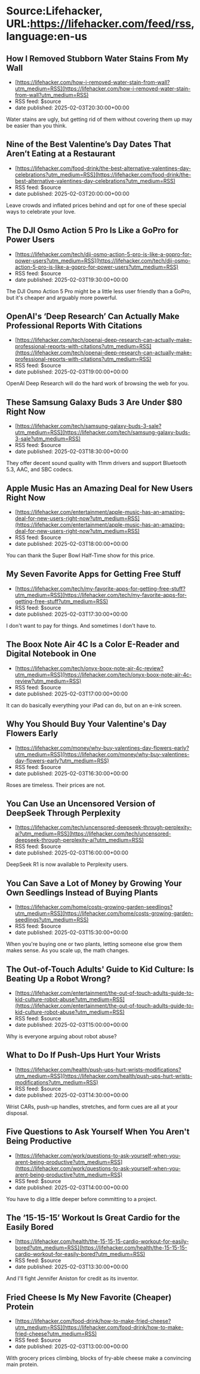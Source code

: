 # Source:Lifehacker, URL:https://lifehacker.com/feed/rss, language:en-us

## How I Removed Stubborn Water Stains From My Wall
 - [https://lifehacker.com/how-i-removed-water-stain-from-wall?utm_medium=RSS](https://lifehacker.com/how-i-removed-water-stain-from-wall?utm_medium=RSS)
 - RSS feed: $source
 - date published: 2025-02-03T20:30:00+00:00

Water stains are ugly, but getting rid of them without covering them up may be easier than you think.

## Nine of the Best Valentine’s Day Dates That Aren’t Eating at a Restaurant
 - [https://lifehacker.com/food-drink/the-best-alternative-valentines-day-celebrations?utm_medium=RSS](https://lifehacker.com/food-drink/the-best-alternative-valentines-day-celebrations?utm_medium=RSS)
 - RSS feed: $source
 - date published: 2025-02-03T20:00:00+00:00

Leave crowds and inflated prices behind and opt for one of these special ways to celebrate your love.

## The DJI Osmo Action 5 Pro Is Like a GoPro for Power Users
 - [https://lifehacker.com/tech/dji-osmo-action-5-pro-is-like-a-gopro-for-power-users?utm_medium=RSS](https://lifehacker.com/tech/dji-osmo-action-5-pro-is-like-a-gopro-for-power-users?utm_medium=RSS)
 - RSS feed: $source
 - date published: 2025-02-03T19:30:00+00:00

The DJI Osmo Action 5 Pro might be a little less user friendly than a GoPro, but it's cheaper and arguably more powerful.

## OpenAI's ‘Deep Research’ Can Actually Make Professional Reports With Citations
 - [https://lifehacker.com/tech/openai-deep-research-can-actually-make-professional-reports-with-citations?utm_medium=RSS](https://lifehacker.com/tech/openai-deep-research-can-actually-make-professional-reports-with-citations?utm_medium=RSS)
 - RSS feed: $source
 - date published: 2025-02-03T19:00:00+00:00

OpenAI Deep Research will do the hard work of browsing the web for you.

## These Samsung Galaxy Buds 3 Are Under $80 Right Now
 - [https://lifehacker.com/tech/samsung-galaxy-buds-3-sale?utm_medium=RSS](https://lifehacker.com/tech/samsung-galaxy-buds-3-sale?utm_medium=RSS)
 - RSS feed: $source
 - date published: 2025-02-03T18:30:00+00:00

They offer decent sound quality with 11mm drivers and support Bluetooth 5.3, AAC, and SBC codecs.

## Apple Music Has an Amazing Deal for New Users Right Now
 - [https://lifehacker.com/entertainment/apple-music-has-an-amazing-deal-for-new-users-right-now?utm_medium=RSS](https://lifehacker.com/entertainment/apple-music-has-an-amazing-deal-for-new-users-right-now?utm_medium=RSS)
 - RSS feed: $source
 - date published: 2025-02-03T18:00:00+00:00

You can thank the Super Bowl Half-Time show for this price.

## My Seven Favorite Apps for Getting Free Stuff
 - [https://lifehacker.com/tech/my-favorite-apps-for-getting-free-stuff?utm_medium=RSS](https://lifehacker.com/tech/my-favorite-apps-for-getting-free-stuff?utm_medium=RSS)
 - RSS feed: $source
 - date published: 2025-02-03T17:30:00+00:00

I don't want to pay for things. And sometimes I don't have to.

## The Boox Note Air 4C Is a Color E-Reader and Digital Notebook in One
 - [https://lifehacker.com/tech/onyx-boox-note-air-4c-review?utm_medium=RSS](https://lifehacker.com/tech/onyx-boox-note-air-4c-review?utm_medium=RSS)
 - RSS feed: $source
 - date published: 2025-02-03T17:00:00+00:00

It can do basically everything your iPad can do, but on an e-ink screen.

## Why You Should Buy Your Valentine's Day Flowers Early
 - [https://lifehacker.com/money/why-buy-valentines-day-flowers-early?utm_medium=RSS](https://lifehacker.com/money/why-buy-valentines-day-flowers-early?utm_medium=RSS)
 - RSS feed: $source
 - date published: 2025-02-03T16:30:00+00:00

Roses are timeless. Their prices are not.

## You Can Use an Uncensored Version of DeepSeek Through Perplexity
 - [https://lifehacker.com/tech/uncensored-deepseek-through-perplexity-ai?utm_medium=RSS](https://lifehacker.com/tech/uncensored-deepseek-through-perplexity-ai?utm_medium=RSS)
 - RSS feed: $source
 - date published: 2025-02-03T16:00:00+00:00

DeepSeek R1 is now available to Perplexity users.

## You Can Save a Lot of Money by Growing Your Own Seedlings Instead of Buying Plants
 - [https://lifehacker.com/home/costs-growing-garden-seedlings?utm_medium=RSS](https://lifehacker.com/home/costs-growing-garden-seedlings?utm_medium=RSS)
 - RSS feed: $source
 - date published: 2025-02-03T15:30:00+00:00

When you're buying one or two plants, letting someone else grow them makes sense. As you scale up, the math changes.

## The Out-of-Touch Adults' Guide to Kid Culture: Is Beating Up a Robot Wrong?
 - [https://lifehacker.com/entertainment/the-out-of-touch-adults-guide-to-kid-culture-robot-abuse?utm_medium=RSS](https://lifehacker.com/entertainment/the-out-of-touch-adults-guide-to-kid-culture-robot-abuse?utm_medium=RSS)
 - RSS feed: $source
 - date published: 2025-02-03T15:00:00+00:00

Why is everyone arguing about robot abuse?

## What to Do If Push-Ups Hurt Your Wrists
 - [https://lifehacker.com/health/push-ups-hurt-wrists-modifications?utm_medium=RSS](https://lifehacker.com/health/push-ups-hurt-wrists-modifications?utm_medium=RSS)
 - RSS feed: $source
 - date published: 2025-02-03T14:30:00+00:00

Wrist CARs, push-up handles, stretches, and form cues are all at your disposal.

## Five Questions to Ask Yourself When You Aren't Being Productive
 - [https://lifehacker.com/work/questions-to-ask-yourself-when-you-arent-being-productive?utm_medium=RSS](https://lifehacker.com/work/questions-to-ask-yourself-when-you-arent-being-productive?utm_medium=RSS)
 - RSS feed: $source
 - date published: 2025-02-03T14:00:00+00:00

You have to dig a little deeper before committing to a project.

## The ‘15-15-15’ Workout Is Great Cardio for the Easily Bored
 - [https://lifehacker.com/health/the-15-15-15-cardio-workout-for-easily-bored?utm_medium=RSS](https://lifehacker.com/health/the-15-15-15-cardio-workout-for-easily-bored?utm_medium=RSS)
 - RSS feed: $source
 - date published: 2025-02-03T13:30:00+00:00

And I'll fight Jennifer Aniston for credit as its inventor.

## Fried Cheese Is My New Favorite (Cheaper) Protein
 - [https://lifehacker.com/food-drink/how-to-make-fried-cheese?utm_medium=RSS](https://lifehacker.com/food-drink/how-to-make-fried-cheese?utm_medium=RSS)
 - RSS feed: $source
 - date published: 2025-02-03T13:00:00+00:00

With grocery prices climbing, blocks of fry-able cheese make a convincing main protein.

